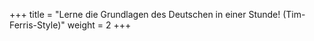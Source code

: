 +++
title = "Lerne die Grundlagen des Deutschen in einer Stunde! (Tim-Ferris-Style)"
weight = 2
+++

